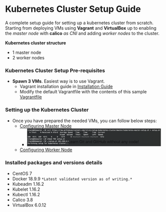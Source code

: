 # Kubernetes Cluster Setup Guide

A complete setup guide for setting up a kubernetes cluster from scratch. Starting from deploying VMs using **Vagrant** and **VirtualBox** up to enabling the _master node_ with **calico** *as CNI* and adding *worker nodes* to the cluster.

**Kubernetes cluster structure**
- 1 master node
- 2 worker nodes

### Kubernetes Cluster Setup Pre-requisites
- **Spawn 3 VMs**. Easiest way is to use Vagrant.
  - Vagrant installation guide in [Installation Guide](https://www.vagrantup.com/intro/getting-started/install.html)
  - Modify the default Vagrantfile with the contents of this sample [Vagrantfile](https://github.com/rolinj/setup-kubernetes-cluster/blob/master/Vagrantfile)

### Setting up the Kubernetes Cluster
- Once you have prepared the needed VMs, you can follow below steps:
  - [Configuring Master Node](https://github.com/rolinj/setup-kubernetes-cluster/blob/master/README-master.md)
    - ![Master Setup](/images/master_setup.png)
  - [Configuring Worker Node](https://github.com/rolinj/setup-kubernetes-cluster/blob/master/README-worker.md)

### Installed packages and versions details
- CentOS 7
- Docker 18.9.9 `*Latest validated version as of writing.*`
- Kubeadm 1.16.2
- Kubelet 1.16.2
- Kubectl 1.16.2
- Calico 3.8
- VirtualBox 6.0.12

